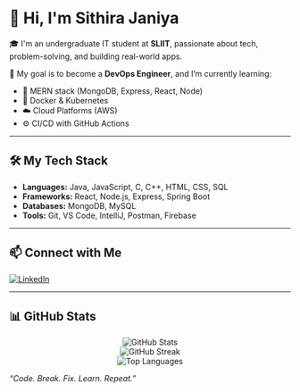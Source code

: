 # 👋 Hi, I'm Sithira Janiya

🎓 I'm an undergraduate IT student at **SLIIT**, passionate about tech, problem-solving, and building real-world apps.

🚀 My goal is to become a **DevOps Engineer**, and I’m currently learning:

- 🔧 MERN stack (MongoDB, Express, React, Node)
- 🐳 Docker & Kubernetes
- ☁️ Cloud Platforms (AWS)
- ⚙️ CI/CD with GitHub Actions

---

## 🛠 My Tech Stack

- **Languages:** Java, JavaScript, C, C++, HTML, CSS, SQL
- **Frameworks:** React, Node.js, Express, Spring Boot
- **Databases:** MongoDB, MySQL
- **Tools:** Git, VS Code, IntelliJ, Postman, Firebase

---

## 📫 Connect with Me

[![LinkedIn](https://img.shields.io/badge/LinkedIn-sithira--janiya-blue?style=flat&logo=linkedin)](https://www.linkedin.com/in/sithira-janiya/)

---
## 📊 GitHub Stats

<p align="center">
  <img src="https://github-readme-stats.vercel.app/api?username=sithira-janiya&show_icons=true&theme=dark" alt="GitHub Stats" />
  <br/>
  <img src="https://streak-stats.demolab.com/?user=sithira-janiya&theme=dark" alt="GitHub Streak" />
  <br/>
  <img src="https://github-readme-stats.vercel.app/api/top-langs/?username=sithira-janiya&layout=compact&theme=dark" alt="Top Languages" />
</p>

_“Code. Break. Fix. Learn. Repeat.”_
